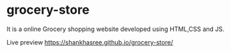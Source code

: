 # grocery-store
It is a online Grocery shopping website developed using HTML,CSS and JS. 

Live preview
https://shankhasree.github.io/grocery-store/
